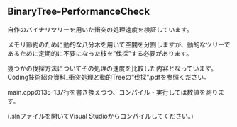 ## BinaryTree-PerformanceCheck

自作のバイナリツリーを用いた衝突の処理速度を検証しています。

メモリ節約のために動的な八分木を用いて空間を分割しますが、動的なツリーであるために定期的に不要になった枝を”伐採”する必要があります。

幾つかの伐採方法についてその処理の速度を比較した内容となっています。Coding技術紹介資料_衝突処理と動的Treeの”伐採”.pdfを参照ください。

main.cppの135-137行を書き換えつつ、コンパイル・実行しては数値を測ります。

(.slnファイルを開いてVisual Studioからコンパイルしてください。)
